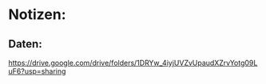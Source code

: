 # Notizen:
## Daten:
https://drive.google.com/drive/folders/1DRYw_4iyjUVZvUpaudXZrvYotg09LuF6?usp=sharing


